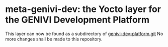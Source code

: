 meta-genivi-dev: the Yocto layer for the GENIVI Development Platform
====================================================================

This layer can now be found as a subdirectory of [genivi-dev-platform.git](https://github.com/genivi/genivi-dev-platform/)
No more changes shall be made to this repository.

